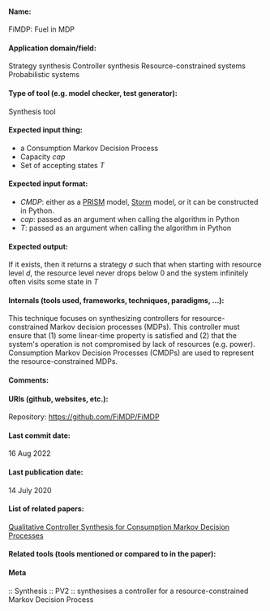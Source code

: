#### Name:
FiMDP: Fuel in MDP

#### Application domain/field:
Strategy synthesis
Controller synthesis
Resource-constrained systems
Probabilistic systems

#### Type of tool (e.g. model checker, test generator):
Synthesis tool

#### Expected input thing:
- a Consumption Markov Decision Process
- Capacity $cap$
- Set of accepting states $T$

#### Expected input format:
- *CMDP*: either as a [PRISM](../Checkers/PRISM.md) model, [Storm](../Checkers/Storm.md) model, or it can be constructed in Python.
- $cap$: passed as an argument when calling the algorithm in Python
- $T$: passed as an argument when calling the algorithm in Python

#### Expected output:
If it exists, then it returns a strategy $\sigma$ such that when starting with resource level $d$, the resource level never drops below 0 and the system infinitely often visits some state in $T$

#### Internals (tools used, frameworks, techniques, paradigms, ...):
This technique focuses on synthesizing controllers for resource-constrained Markov decision processes (MDPs). This controller must ensure that (1) some linear-time property is satisfied and (2) that the system's operation is not compromised by lack of resources (e.g. power). Consumption Markov Decision Processes (CMDPs) are used to represent the resource-constrained MDPs.

#### Comments:

#### URIs (github, websites, etc.):
Repository: 
https://github.com/FiMDP/FiMDP

#### Last commit date:
16 Aug 2022

#### Last publication date:
14 July 2020

#### List of related papers:
[Qualitative Controller Synthesis for Consumption Markov Decision Processes](https://doi.org/10.1007/978-3-030-53291-8_22)

#### Related tools (tools mentioned or compared to in the paper):

#### Meta
:: Synthesis
:: PV2 :: synthesises a controller for a resource-constrained Markov Decision Process